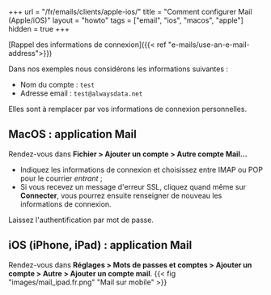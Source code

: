 +++
url = "/fr/emails/clients/apple-ios/"
title = "Comment configurer Mail (Apple/iOS)"
layout = "howto"
tags = ["email", "ios", "macos", "apple"]
hidden = true
+++

[Rappel des informations de connexion]({{< ref "e-mails/use-an-e-mail-address">}})

Dans nos exemples nous considérons les informations suivantes :

- Nom du compte : `test`
- Adresse email : `test@alwaysdata.net`

Elles sont à remplacer par vos informations de connexion personnelles.

## MacOS : application Mail

Rendez-vous dans **Fichier > Ajouter un compte > Autre compte Mail...**

- Indiquez les informations de connexion et choisissez entre IMAP ou POP pour le courrier _entrant_ ;
- Si vous recevez un message d'erreur SSL, cliquez quand même sur **Connecter**, vous pourrez ensuite renseigner de nouveau les informations de connexion.

Laissez l'authentification par mot de passe.

## iOS (iPhone, iPad) : application Mail

Rendez-vous dans **Réglages > Mots de passes et comptes > Ajouter un compte > Autre > Ajouter un compte mail**.
{{< fig "images/mail_ipad.fr.png" "Mail sur mobile" >}}
